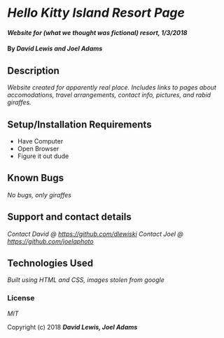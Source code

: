 # _Hello Kitty Island Resort Page_

#### _Website for (what we thought was fictional) resort, 1/3/2018_

#### By _**David Lewis and Joel Adams**_

## Description

_Website created for apparently real place. Includes links to pages about accomodations, travel arrangements, contact info, pictures, and rabid giraffes._

## Setup/Installation Requirements

* Have Computer
* Open Browser
* Figure it out dude

## Known Bugs

_No bugs, only giraffes_

## Support and contact details

_Contact David @ https://github.com/dlewiski_
_Contact Joel @ https://github.com/joelaphoto_

## Technologies Used

_Built using HTML and CSS, images stolen from google_

### License

*MIT*

Copyright (c) 2018 **_David Lewis, Joel Adams_**
